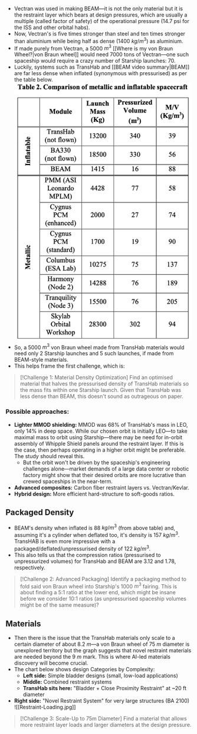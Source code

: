 ---
---

- Vectran was used in making BEAM—it is not the only material but it is the restraint layer which bears at design pressures, which are usually a multiple (called factor of safety) of the operational pressure (14.7 psi for the ISS and other orbital habs).
- Now, Vectran's is five times stronger than steel and ten times stronger than aluminium while being half as dense (1400 $kg/m^3$) as aluminium.
- If made purely from Vectran, a 5000 $m^3$ [[Where is my von Braun Wheel?|von Braun wheel]] would need 7000 tons of Vectran—one such spaceship would require a crazy number of Starship launches: 70.
- Luckily, systems such as TransHab and [[BEAM video summary|BEAM]] are far less dense when inflated (synonymous with pressurised) as per the table below.
  ![Title of table in image.](assets/imgs/spaceship-engineering/Densities_of_inflatable_habitats.png)
- So, a 5000 $m^3$ von Braun wheel made from TransHab materials would need only 2 Starship launches and 5 such launches, if made from BEAM-style materials.
- This helps frame the first challenge, which is:

> [!Challenge 1: Material Density Optimization]
> Find an optimised material that halves the pressurised density of TransHab materials so the mass fits within one Starship launch. Given that TransHab was less dense than BEAM, this doesn't sound as outrageous on paper.

### **Possible approaches:**
- **Lighter MMOD shielding:** MMOD was 68% of TransHab's mass in LEO, only 14% in deep space. While our chosen orbit is initially LEO—to take maximal mass to orbit using Starship—there may be need for in-orbit assembly of Whipple Shield panels around the restraint layer. If this is the case, then perhaps operating in a higher orbit might be preferable. The study should reveal this.
	- But the orbit won't be driven by the spaceship's engineering challenges alone—market demands of a large data center or robotic factory might show that their desired orbits are more lucrative than crewed spaceships in the near-term.
- **Advanced composites:** Carbon fiber restraint layers vs. Vectran/Kevlar.
- **Hybrid design:** More efficient hard-structure to soft-goods ratios.
## Packaged Density 
- BEAM's density when inflated is 88 $kg/m^3$ (from above table) and, assuming it's a cylinder when deflated too, it's density is 157 $kg/m^3$. TransHAB is even more impressive with a packaged/deflated/unpressurised density of 122 $kg/m^3$.
- This also tells us that the compression ratios (pressurised to unpressurized volumes) for TransHab and BEAM are 3.12 and 1.78, respectively.

> [!Challenge 2: Advanced Packaging]
> Identify a packaging method to fold said von Braun wheel into Starship's 1000 $m^3$ fairing. This is about finding a 5:1 ratio at the lower end, which might be insane before we consider 10:1 ratios (as unpressurised spaceship volumes might be of the same measure)?

## Materials
- Then there is the issue that the TransHab materials only scale to a certain diameter of about 8.2 $m$—a von Braun wheel of 75 $m$ diameter is unexplored territory but the graph suggests that novel restraint materials are needed beyond the 9 $m$ mark. This is where AI-led materials discovery will become crucial.
- The chart below shows design Categories by Complexity:
	- **Left side:** Simple bladder designs (small, low-load applications)
	- **Middle:** Combined restraint systems
	- **TransHab sits here:** "Bladder + Close Proximity Restraint" at ~20 ft diameter
- **Right side:** "Novel Restraint System" for very large structures (BA 2100)
![[Restraint-Loading.jpg]]

> [!Challenge 3: Scale-Up to 75m Diameter]
> Find a material that allows more restraint layer loads and larger diameters at the design pressure.

